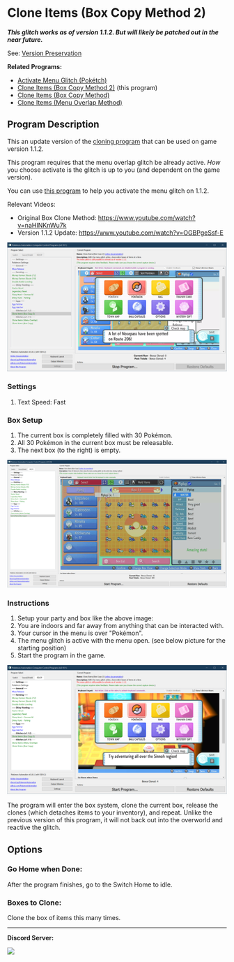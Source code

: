 # Clone Items (Box Copy Method 2)

***This glitch works as of version 1.1.2. But will likely be patched out in the near future.***

See: [Version Preservation](VersionPreservation.md)

**Related Programs:**
- [Activate Menu Glitch (Pokétch)](ActivateMenuGlitch-Poketch.md)
- [Clone Items (Box Copy Method 2)](CloneItemsBoxCopy2.md) (this program)
- [Clone Items (Box Copy Method)](CloneItemsBoxCopy.md)
- [Clone Items (Menu Overlap Method)](CloneItemsMenuOverlap.md)

## Program Description

This an update version of the [cloning program](CloneItemsBoxCopy.md) that can be used on game version 1.1.2.

This program requires that the menu overlap glitch be already active. *How* you choose activate is the glitch is up to you (and dependent on the game version).

You can use [this program](ActivateMenuGlitch-Poketch.md) to help you activate the menu glitch on 1.1.2.

Relevant Videos:
- Original Box Clone Method: https://www.youtube.com/watch?v=naHINKnWu7k
- Version 1.1.2 Update: https://www.youtube.com/watch?v=OGBPgeSsf-E

<img src="images/CloneItemsBoxCopy2-0.png">

### Settings

1. Text Speed: Fast

### Box Setup

1. The current box is completely filled with 30 Pokémon.
2. All 30 Pokémon in the current box must be releasable.
3. The next box (to the right) is empty.

<img src="images/CloneItemsBoxCopy-1.png">

### Instructions

1. Setup your party and box like the above image:
2. You are indoors and far away from anything that can be interacted with.
3. Your cursor in the menu is over "Pokémon".
4. The menu glitch is active with the menu open. (see below picture for the starting position)
5. Start the program in the game.

<img src="images/CloneItemsBoxCopy2-1.png">

The program will enter the box system, clone the current box, release the clones (which detaches items to your inventory), and repeat.
Unlike the previous version of this program, it will not back out into the overworld and reactive the glitch.


## Options

### Go Home when Done:

After the program finishes, go to the Switch Home to idle.

### Boxes to Clone:

Clone the box of items this many times.

<hr>

**Discord Server:** 

[<img src="https://canary.discordapp.com/api/guilds/695809740428673034/widget.png?style=banner2">](https://discord.gg/cQ4gWxN)

